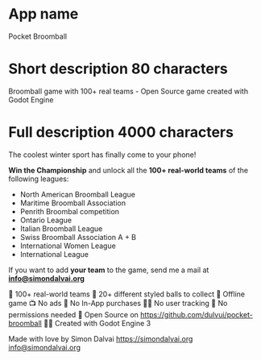 # App name
Pocket Broomball

# Short description 80 characters
Broomball game with 100+ real teams - Open Source game created with Godot Engine

# Full description 4000 characters
The coolest winter sport has finally come to your phone!

<b>Win the Championship</b> and unlock all the <b>100+ real-world teams</b> of the following leagues:
- North American Broomball League
- Maritime Broomball Association
- Penrith Broombal competition
- Ontario League
- Italian Broomball League
- Swiss Broomball Association A + B
- International Women League
- International League

If you want to add <b>your team</b> to the game, send me a mail at <b>info@simondalvai.org</b>

🧹 100+ real-world teams
🌈 20+ different styled balls to collect
📡 Offline game
📺 No ads
💸 No In-App purchases
🕵️‍♀️ No user tracking
🛑 No permissions needed
📖 Open Source on https://github.com/dulvui/pocket-broomball
👨‍💻 Created with Godot Engine 3

Made with love by Simon Dalvai
https://simondalvai.org
info@simondalvai.org
